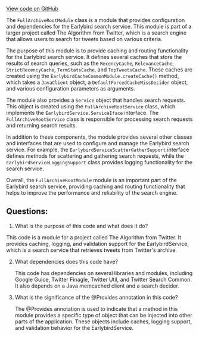 [View code on GitHub](https://github.com/misbahsy/the-algorithm/src/java/com/twitter/search/earlybird_root/FullArchiveRootModule.java)

The `FullArchiveRootModule` class is a module that provides configuration and dependencies for the Earlybird search service. This module is part of a larger project called The Algorithm from Twitter, which is a search engine that allows users to search for tweets based on various criteria.

The purpose of this module is to provide caching and routing functionality for the Earlybird search service. It defines several caches that store the results of search queries, such as the `RecencyCache`, `RelevanceCache`, `StrictRecencyCache`, `TermStatsCache`, and `TopTweetsCache`. These caches are created using the `EarlybirdCacheCommonModule.createCache()` method, which takes a `JavaClient` object, a `DefaultForcedCacheMissDecider` object, and various configuration parameters as arguments.

The module also provides a `Service` object that handles search requests. This object is created using the `FullArchiveRootService` class, which implements the `EarlybirdService.ServiceIface` interface. The `FullArchiveRootService` class is responsible for processing search requests and returning search results.

In addition to these components, the module provides several other classes and interfaces that are used to configure and manage the Earlybird search service. For example, the `EarlybirdServiceScatterGatherSupport` interface defines methods for scattering and gathering search requests, while the `EarlybirdServiceLoggingSupport` class provides logging functionality for the search service.

Overall, the `FullArchiveRootModule` module is an important part of the Earlybird search service, providing caching and routing functionality that helps to improve the performance and reliability of the search engine.
## Questions: 
 1. What is the purpose of this code and what does it do?
   
   This code is a module for a project called The Algorithm from Twitter. It provides caching, logging, and validation support for the EarlybirdService, which is a search service that retrieves tweets from Twitter's archive.

2. What dependencies does this code have?
   
   This code has dependencies on several libraries and modules, including Google Guice, Twitter Finagle, Twitter Util, and Twitter Search Common. It also depends on a Java memcached client and a search decider.

3. What is the significance of the @Provides annotation in this code?
   
   The @Provides annotation is used to indicate that a method in this module provides a specific type of object that can be injected into other parts of the application. These objects include caches, logging support, and validation behavior for the EarlybirdService.